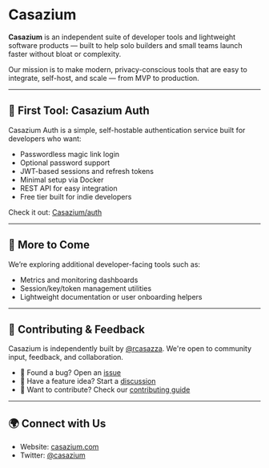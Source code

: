 # Casazium

**Casazium** is an independent suite of developer tools and lightweight software products — built to help solo builders and small teams launch faster without bloat or complexity.

Our mission is to make modern, privacy-conscious tools that are easy to integrate, self-host, and scale — from MVP to production.

---

## 🔐 First Tool: Casazium Auth

Casazium Auth is a simple, self-hostable authentication service built for developers who want:

- Passwordless magic link login
- Optional password support
- JWT-based sessions and refresh tokens
- Minimal setup via Docker
- REST API for easy integration
- Free tier built for indie developers

Check it out: [Casazium/auth](https://github.com/Casazium/auth)

---

## 🧩 More to Come

We’re exploring additional developer-facing tools such as:

- Metrics and monitoring dashboards
- Session/key/token management utilities
- Lightweight documentation or user onboarding helpers

---

## 🙋 Contributing & Feedback

Casazium is independently built by [@rcasazza](https://github.com/rcasazza). We're open to community input, feedback, and collaboration.

- 🐞 Found a bug? Open an [issue](https://github.com/Casazium/auth/issues)
- 💬 Have a feature idea? Start a [discussion](https://github.com/Casazium/auth/discussions)
- 🤝 Want to contribute? Check our [contributing guide](CONTRIBUTING.md)

---

## 🌍 Connect with Us

- Website: [casazium.com](https://casazium.com)
- Twitter: [@casazium](https://twitter.com/casazium)
